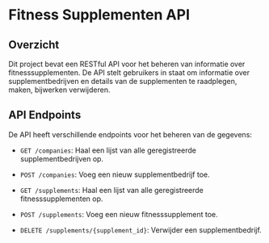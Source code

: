 # Fitness Supplementen API

## Overzicht

Dit project bevat een RESTful API voor het beheren van informatie over fitnesssupplementen.
De API stelt gebruikers in staat om informatie over supplementbedrijven en details van de supplementen
te raadplegen, maken, bijwerken verwijderen.

## API Endpoints

De API heeft verschillende endpoints voor het beheren van de gegevens:

- `GET /companies`: Haal een lijst van alle geregistreerde supplementbedrijven op.
- `POST /companies`: Voeg een nieuw supplementbedrijf toe.

- `GET /supplements`: Haal een lijst van alle geregistreerde fitnesssupplementen op.
- `POST /supplements`: Voeg een nieuw fitnesssupplement toe.
- `DELETE /supplements/{supplement_id}`: Verwijder een supplementbedrijf.
